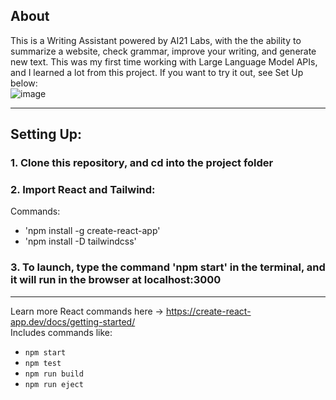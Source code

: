 
## About

This is a Writing Assistant powered by AI21 Labs, with the the ability to summarize a website, check grammar, improve your writing, and generate new text. This was my first time working with Large Language Model APIs, and I learned a lot from this project.  If you want to try it out, see Set Up below:
<br>
![image](https://github.com/Daniel-Lamb/Writing_Assistant_AI/assets/96439440/fa1fb7d2-c3cf-4915-b6df-539d6ade4c7c)


<hr>

## Setting Up:

### 1. Clone this repository, and cd into the project folder

### 2. Import React and Tailwind:
Commands:
- 'npm install -g create-react-app'
- 'npm install -D tailwindcss'
  

### 3. To launch, type the command 'npm start' in the terminal, and it will run in the browser at localhost:3000

<hr>

Learn more React commands here ->   https://create-react-app.dev/docs/getting-started/ <br>
Includes commands like:
- `npm start`
- `npm test`
- `npm run build`
- `npm run eject`
